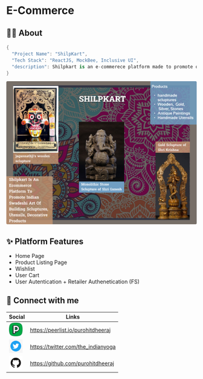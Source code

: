 # E-Commerce

## 💁‍♂️ About

```swift
{
  "Project Name": "ShilpKart",
  "Tech Stack": "ReactJS, MockBee, Inclusive UI",
  "description": Shilpkart is an e-commerece platform made to promote our  indegenous art and help Indian artisans to sell their products directly
}
```

<div align="center">
  <img src="./public/shilpkart-banner.png"/>
</div>

## ✨ Platform Features

-   Home Page
-   Product Listing Page
-   Wishlist
-   User Cart
-   User Autentication + Retailer Authenetication (FS)

## 🚀 Connect with me

| Social                                                     | Links                              |
| ---------------------------------------------------------- | ---------------------------------- |
| <img src="public/logo-profile.png" width="36" height="36"> | https://peerlist.io/purohitdheeraj |
| <img src="public/logo-tweeter.png" width="36" height="36"> | https://twitter.com/the_indianyoga |
| <img src="public/logo-git.png" width="36" height="36">     | https://github.com/purohitdheeraj  |
